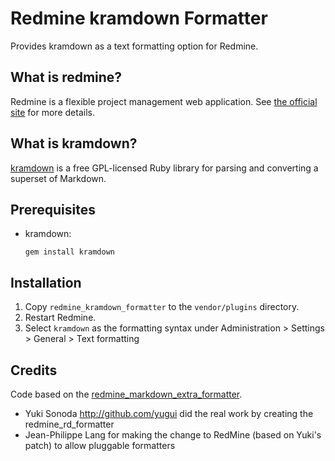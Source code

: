 Redmine kramdown Formatter
==========================

Provides kramdown as a text formatting option for Redmine.

What is redmine?
----------------

Redmine is a flexible project management web application.
See [the official site](http://www.redmine.org) for more details.

What is kramdown?
-----------------
[kramdown](http://kramdown.rubyforge.org) is a free GPL-licensed Ruby library for parsing and converting a superset of Markdown.

Prerequisites
-------------

*   kramdown:

        gem install kramdown

Installation
------------

1. Copy `redmine_kramdown_formatter` to the `vendor/plugins` directory.
2. Restart Redmine.
3. Select `kramdown` as the formatting syntax under Administration > Settings > General > Text formatting

Credits
-------

Code based on the [redmine_markdown_extra_formatter](http://github.com/juno/redmine_markdown_extra_formatter).

* Yuki Sonoda <http://github.com/yugui> did the real work by creating the
  redmine_rd_formatter
* Jean-Philippe Lang for making the change to RedMine (based on Yuki's patch) to
  allow pluggable formatters

